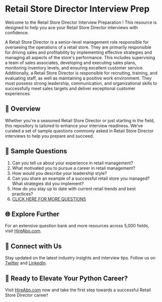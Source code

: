 # Retail Store Director Interview Prep

Welcome to the Retail Store Director Interview Preparation ! This resource is designed to help you ace your Retail Store Director interviews with confidence.

A Retail Store Director is a senior-level management role responsible for overseeing the operations of a retail store. They are primarily responsible for driving sales and profitability by implementing effective strategies and managing all aspects of the store's performance. This includes supervising a team of sales associates, developing and executing sales plans, monitoring inventory levels, and ensuring excellent customer service. Additionally, a Retail Store Director is responsible for recruiting, training, and evaluating staff, as well as maintaining a positive work environment. They must possess strong leadership, communication, and organizational skills to successfully meet sales targets and deliver exceptional customer experiences.

## 🚀 Overview

Whether you're a seasoned Retail Store Director or just starting in the field, this repository is tailored to enhance your interview readiness. We've curated a set of sample questions commonly asked in Retail Store Director interviews to help you prepare and succeed.

## 📝 Sample Questions

1. Can you tell us about your experience in retail management?
2. What motivated you to pursue a career in retail management?
3. How would you describe your leadership style?
4. Can you share an example of a successful retail store you managed? What strategies did you implement?
5. How do you stay up to date with current retail trends and best practices?
6. [CLICK HERE FOR MORE QUESTIONS](https://hireabo.com/job/22_0_11/Retail%20Store%20Director)

## 🌐 Explore Further

For an extensive question bank and more resources across 5,000 fields, visit [HireAbo.com](https://www.hireabo.com).

## 📱 Connect with Us

Stay updated on the latest industry insights and interview tips. Follow us on [Twitter](https://twitter.com/hireabo) and [LinkedIn](https://www.linkedin.com/in/hire-abo-3609972a8/).

## 🚀 Ready to Elevate Your Python Career?

Visit [HireAbo.com](https://www.hireabo.com) now and take the first step towards a successful Retail Store Director career!